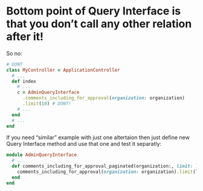 # Bottom point of Query Interface is that you don’t call any other relation after it!
So no:
```ruby
# DONT
class MyController < ApplicationController
  # ...
  def index
    # ...
    c = AdminQueryInterface
      .comments_including_for_approval(organization: organization)
      .limit(10) # DONT!
    # ...
  end
  # ...
end
```
If you need “similar” example with just one altertaion then just define new Query Interface method and use that one and test it separatly:
```ruby
module AdminQueryInterface 
  # ...
  def comments_including_for_approval_paginated(organization:, limit: )
    comments_including_for_approval(organization: organization).limit(limit)
  end
end
```

